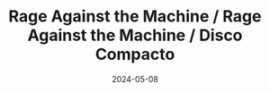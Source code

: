 ---
title: "Rage Against the Machine / Rage Against the Machine / Disco Compacto"
price: "$25.000"
image: /assets/images/products/rage-against-the-machine-rage-against-the-machine-portada.jpg
alt: "Rage Against the Machine / Rage Against the Machine / Disco Compacto"
modal: "rage-against-the-macihine-rage-against-the-machine-disco-compacto"
categories:
- Todos	
- Música
date: 2024-05-08
excerpt: "Álbum <i>Rage Against the Machine</i>, de Rage Against the Machine, de 1992. El disco tiene algunas marcas muy leves que no impiden que suene perfectamente."
slideshow-images:
- /assets/images/products/rage-against-the-machine-rage-against-the-machine-portada.jpg
- /assets/images/products/rage-against-the-machine-rage-against-the-machine-disco.jpg
- /assets/images/products/rage-against-the-machine-rage-against-the-machine-libro.jpg
- /assets/images/products/rage-against-the-machine-rage-against-the-machine-contraportada.jpg
---